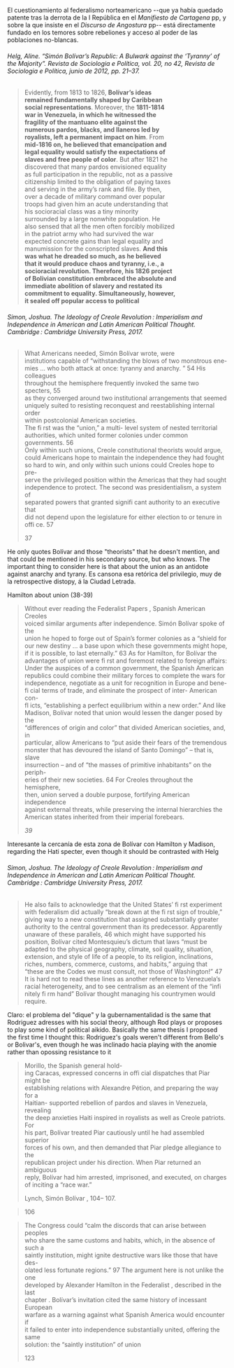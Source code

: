 El cuestionamiento al federalismo norteamericano --que ya había quedado patente tras la derrota de la I República en el _Manifiesto de Cartagena_ pp, y sobre la que insiste en el _Discurso de Angostura_ pp-- está directamente fundado en los temores sobre rebeliones y acceso al poder de las poblaciones no-blancas.

###### Helg, Aline. “Simón Bolívar’s Republic: A Bulwark against the ‘Tyranny’ of the Majority”. _Revista de Sociologia e Política_, vol. 20, no 42, Revista de Sociologia e Política, junio de 2012, pp. 21–37. 

> Evidently, from 1813 to 1826, **Bolívar’s ideas**  
> **remained fundamentally shaped by Caribbean**  
> **social representations**. Moreover, the **1811-1814**  
> **war in Venezuela, in which he witnessed the**  
> **fragility of the mantuano elite against the**  
> **numerous pardos, blacks, and llaneros led by**  
> **royalists, left a permanent impact on him**. From  
> **mid-1816 on, he believed that emancipation and**  
> **legal equality would satisfy the expectations of**  
> **slaves and free people of color**. But after 1821 he  
> discovered that many pardos envisioned equality  
> as full participation in the republic, not as a passive  
> citizenship limited to the obligation of paying taxes  
> and serving in the army’s rank and file. By then,  
> over a decade of military command over popular  
> troops had given him an acute understanding that  
> his socioracial class was a tiny minority  
> surrounded by a large nonwhite population. He  
> also sensed that all the men often forcibly mobilized  
> in the patriot army who had survived the war  
> expected concrete gains than legal equality and  
> manumission for the conscripted slaves. **And this**  
> **was what he dreaded so much, as he believed**  
> **that it would produce chaos and tyranny, i.e., a**  
> **socioracial revolution. Therefore, his 1826 project**  
> **of Bolivian constitution embraced the absolute and**  
> **immediate abolition of slavery and restated its**  
> **commitment to equality. Simultaneously, however,**  
> **it sealed off popular access to political**





###### Simon, Joshua. _The Ideology of Creole Revolution : Imperialism and Independence in American and Latin American Political Thought_. Cambridge : Cambridge University Press, 2017.

> What Americans needed, Simón Bolívar wrote, were  
> institutions capable of “withstanding the blows of two monstrous ene-  
> mies ... who both attack at once: tyranny and anarchy. ” 54 His colleagues  
> throughout the hemisphere frequently invoked the same two specters, 55  
> as they converged around two institutional arrangements that seemed  
> uniquely suited to resisting reconquest and reestablishing internal order  
> within postcolonial American societies.  
> The fi rst was the “union,” a multi- level system of nested territorial  
> authorities, which united former colonies under common governments. 56  
> Only within such unions, Creole constitutional theorists would argue,  
> could Americans hope to maintain the independence they had fought  
> so hard to win, and only within such unions could Creoles hope to pre-  
> serve the privileged position within the Americas that they had sought  
> independence to protect. The second was presidentialism, a system of  
> separated powers that granted signifi cant authority to an executive that  
> did not depend upon the legislature for either election to or tenure in  
> offi ce. 57
> 
> 37

He only quotes Bolívar and those "theorists" that he doesn't mention, and that could be mentioned in his secondary source, but who knows. The important thing to consider here is that about the union as an antidote against anarchy and tyrany. Es cansona esa retórica del privilegio, muy de la retrospective distopy, á la Ciudad Letrada.

Hamilton about union (38-39)


> Without ever reading the Federalist Papers , Spanish American Creoles  
> voiced similar arguments after independence. Simón Bolívar spoke of the  
> union he hoped to forge out of Spain’s former colonies as a “shield for  
> our new destiny ... a base upon which these governments might hope,  
> if it is possible, to last eternally.” 63 As for Hamilton, for Bolívar the  
> advantages of union were fi rst and foremost related to foreign affairs:  
> Under the auspices of a common government, the Spanish American  
> republics could combine their military forces to complete the wars for  
> independence, negotiate as a unit for recognition in Europe and bene-  
> fi cial terms of trade, and eliminate the prospect of inter- American con-  
> fl icts, “establishing a perfect equilibrium within a new order.” And like  
> Madison, Bolívar noted that union would lessen the danger posed by the  
> “differences of origin and color” that divided American societies, and, in  
> particular, allow Americans to “put aside their fears of the tremendous  
> monster that has devoured the island of Santo Domingo” – that is, slave  
> insurrection – and of “the masses of primitive inhabitants” on the periph-  
> eries of their new societies. 64 For Creoles throughout the hemisphere,  
> then, union served a double purpose, fortifying American independence  
> against external threats, while preserving the internal hierarchies the  
> American states inherited from their imperial forebears.
> 
> _39_

Interesante la cercanía de esta zona de Bolívar con Hamilton y Madison, regarding the Hati specter, even though it should be contrasted with Helg


###### Simon, Joshua. _The Ideology of Creole Revolution : Imperialism and Independence in American and Latin American Political Thought_. Cambridge : Cambridge University Press, 2017.

> He also fails to
> acknowledge that the United States’ fi rst experiment with federalism did
> actually “break down at the fi rst sign of trouble,” giving way to a new
> constitution that assigned substantially greater authority to the central
> government than its predecessor. Apparently unaware of these parallels, 46
> which might have supported his position, Bolívar cited Montesquieu’s
> dictum that laws “must be adapted to the physical geography, climate, soil
> quality, situation, extension, and style of life of a people, to its religion,
> inclinations, riches, numbers, commerce, customs, and habits,” arguing
> that “these are the Codes we must consult, not those of Washington!” 47 It is hard not to read these lines as another reference to Venezuela’s racial heterogeneity, and to see centralism as an element of the “infi nitely fi rm
> hand” Bolívar thought managing his countrymen would require.

Claro: el problema del "dique" y la gubernamentalidad is the same that Rodriguez adresses with his social theory, although Rod plays or proposes to play some kind of political aikido. Basically the same thesis I proposed the first time I thought this: Rodriguez's goals weren't different from Bello's or Bolivar's, even though he was inclinado hacia playing with the anomie rather than opossing resistance to it


> Morillo, the Spanish general hold-  
> ing Caracas, expressed concerns in offi cial dispatches that Piar might be  
> establishing relations with Alexandre Pétion, and preparing the way for a  
> Haitian- supported rebellion of pardos and slaves in Venezuela, revealing  
> the deep anxieties Haiti inspired in royalists as well as Creole patriots. For  
> his part, Bolívar treated Piar cautiously until he had assembled superior  
> forces of his own, and then demanded that Piar pledge allegiance to the  
> republican project under his direction. When Piar returned an ambiguous  
> reply, Bolívar had him arrested, imprisoned, and executed, on charges  
> of inciting a “race war.”
> 
> Lynch, Simón Bolívar , 104– 107.

> 106


> The Congress could “calm the discords that can arise between peoples  
> who share the same customs and habits, which, in the absence of such a  
> saintly institution, might ignite destructive wars like those that have des-  
> olated less fortunate regions.” 97 The argument here is not unlike the one  
> developed by Alexander Hamilton in the Federalist , described in the last  
> chapter . Bolívar’s invitation cited the same history of incessant European  
> warfare as a warning against what Spanish America would encounter if  
> it failed to enter into independence substantially united, offering the same  
> solution: the “saintly institution” of union
> 
> 123